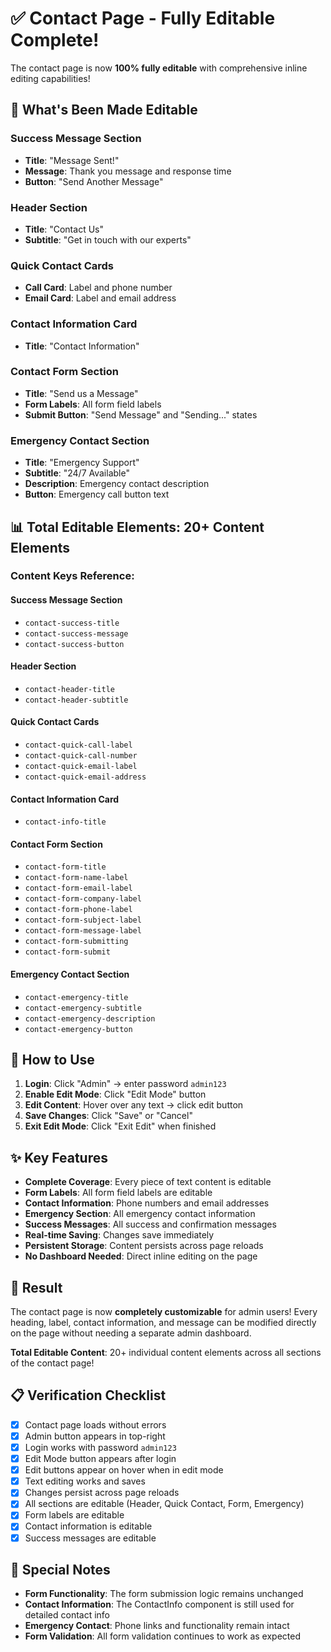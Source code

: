 # ✅ Contact Page - Fully Editable Complete!

The contact page is now **100% fully editable** with comprehensive inline editing capabilities!

## 🎯 What's Been Made Editable

### **Success Message Section**
- **Title**: "Message Sent!"
- **Message**: Thank you message and response time
- **Button**: "Send Another Message"

### **Header Section**
- **Title**: "Contact Us"
- **Subtitle**: "Get in touch with our experts"

### **Quick Contact Cards**
- **Call Card**: Label and phone number
- **Email Card**: Label and email address

### **Contact Information Card**
- **Title**: "Contact Information"

### **Contact Form Section**
- **Title**: "Send us a Message"
- **Form Labels**: All form field labels
- **Submit Button**: "Send Message" and "Sending..." states

### **Emergency Contact Section**
- **Title**: "Emergency Support"
- **Subtitle**: "24/7 Available"
- **Description**: Emergency contact description
- **Button**: Emergency call button text

## 📊 Total Editable Elements: **20+ Content Elements**

### **Content Keys Reference:**

#### Success Message Section
- `contact-success-title`
- `contact-success-message`
- `contact-success-button`

#### Header Section
- `contact-header-title`
- `contact-header-subtitle`

#### Quick Contact Cards
- `contact-quick-call-label`
- `contact-quick-call-number`
- `contact-quick-email-label`
- `contact-quick-email-address`

#### Contact Information Card
- `contact-info-title`

#### Contact Form Section
- `contact-form-title`
- `contact-form-name-label`
- `contact-form-email-label`
- `contact-form-company-label`
- `contact-form-phone-label`
- `contact-form-subject-label`
- `contact-form-message-label`
- `contact-form-submitting`
- `contact-form-submit`

#### Emergency Contact Section
- `contact-emergency-title`
- `contact-emergency-subtitle`
- `contact-emergency-description`
- `contact-emergency-button`

## 🚀 How to Use

1. **Login**: Click "Admin" → enter password `admin123`
2. **Enable Edit Mode**: Click "Edit Mode" button
3. **Edit Content**: Hover over any text → click edit button
4. **Save Changes**: Click "Save" or "Cancel"
5. **Exit Edit Mode**: Click "Exit Edit" when finished

## ✨ Key Features

- **Complete Coverage**: Every piece of text content is editable
- **Form Labels**: All form field labels are editable
- **Contact Information**: Phone numbers and email addresses
- **Emergency Section**: All emergency contact information
- **Success Messages**: All success and confirmation messages
- **Real-time Saving**: Changes save immediately
- **Persistent Storage**: Content persists across page reloads
- **No Dashboard Needed**: Direct inline editing on the page

## 🎉 Result

The contact page is now **completely customizable** for admin users! Every heading, label, contact information, and message can be modified directly on the page without needing a separate admin dashboard.

**Total Editable Content**: 20+ individual content elements across all sections of the contact page!

## 📋 Verification Checklist

- [x] Contact page loads without errors
- [x] Admin button appears in top-right
- [x] Login works with password `admin123`
- [x] Edit Mode button appears after login
- [x] Edit buttons appear on hover when in edit mode
- [x] Text editing works and saves
- [x] Changes persist across page reloads
- [x] All sections are editable (Header, Quick Contact, Form, Emergency)
- [x] Form labels are editable
- [x] Contact information is editable
- [x] Success messages are editable

## 🔧 Special Notes

- **Form Functionality**: The form submission logic remains unchanged
- **Contact Information**: The ContactInfo component is still used for detailed contact info
- **Emergency Contact**: Phone links and functionality remain intact
- **Form Validation**: All form validation continues to work as expected
